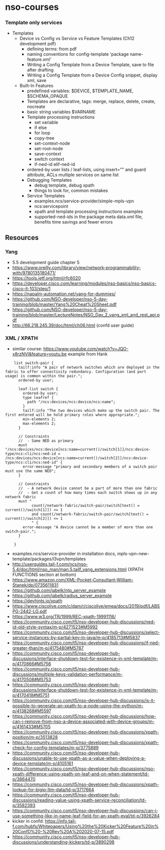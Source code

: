 # nso-courses


### Template only services

- Templates
  - Device vs Config vs Service vs Feature Templates (Ch12 development pdf)
    - defining terms: from pdf
    - naming conventions for config-template 'package name-feature.xml'
    - Writing a Config Template from a Device Template, save to file after drafting
    - Writing a Config Template from a Device Config snippet, display xml, save
  - Built-In Features
    - predefined variables: $DEVICE, $TEMPLATE_NAME, $SCHEMA_OPAQUE 
    - Templates are declarative, tags: merge, replace, delete, create, nocreate
    - basic string variables $VARNAME
    - Template processing instructions
      - set variable
      - if else
      - for loop
      - copy-tree
      - set-context-node
      - set-root-node
      - save-context
      - switch context
      - if-ned-id elif-ned-id 
    - ordered-by user lists / leaf-lists, using insert="" and guard attribute, ACLs multiple services on same list
    - Debugging Templates
      - debug template, debug xpath
      - things to look for, common mistakes
    - Service Templates
      - examples.ncs/service-provider/simple-mpls-vpn
      - ncs:servicepoint
      - xpath and template processing instructions examples
      - supported-ned-ids in the package meta data.xml file, benefits time savings and fewer errors

## Resources  


### Yang
- 5.5 development guide chapter 5
- https://www.oreilly.com/library/view/network-programmability-with/9780135180471/
- https://tools.ietf.org/html/rfc6020
- https://developer.cisco.com/learning/modules/nso-basics/nso-basics-cisco-it-103/step/1
- https://napalm-automation.net/yang-for-dummies/
- https://github.com/NSO-developer/nso-5-day-training/blob/master/Yang%20Cheat%20Sheet.pdf
- https://github.com/NSO-developer/nso-5-day-training/blob/master/LectureNotes/NSO_Day_2_yang_xml_and_rest_api.pdf
- http://66.218.245.39/doc/html/ch06.html (confd user guide)

### XML / XPATH

- similar course: https://www.youtube.com/watch?v=JQO-x8rzNVI&feature=youtu.be 
example from Hank
```
    list switch-pair {
      tailf:info "A pair of network switches which are deployed in the fabric to offer connectivity redundancy. Configuration (and port usage) is common within the pair.";
      ordered-by user; 

      leaf-list switch {
        ordered-by user;  
        type leafref { 
          path "/ncs:devices/ncs:device/ncs:name"; 
        }
        tailf:info "The two devices which make up the switch pair. The first entered will be hold primary roles where appropriate.";
        min-elements 2;
        max-elements 2;
      }

      // Constraints
      //  - Same NED as primary 
      must "/ncs:devices/ncs:device[ncs:name=current()/switch[1]]/ncs:device-type/ncs:cli/ncs:ned-id = /ncs:devices/ncs:device[ncs:name=current()/switch[2]]/ncs:device-type/ncs:cli/ncs:ned-id" {
        error-message "primary and secondary members of a switch pair must use the same NED";
      }

      // Constraints 
      //  - A network device cannot be a part of more than one fabric 
      //  - Get a count of how many times each switch shows up in any network fabric
      must "
            count(/network-fabric/switch-pair/switch[text() = current()/switch[1]]) <= 1
            and count(/network-fabric/switch-pair/switch[text() = current()/switch[2]]) <= 1
            " {
        error-message "A device cannot be a member of more than one switch-pair.";
      }

    }
```

- examples.ncs/service-provider in installation docs, mpls-vpn-new-template/packages/l3vpn/templates
- http://userguides.tail-f.com/ncs/nso-5.4/doc/html/nso_man/man.5.tailf_yang_extensions.html (XPATH FUNCTIONS section at bottom)
- https://www.amazon.com/XML-Pocket-Consultant-William-Stanek/dp/0735611831
- https://github.com/jabelk/ntp_server_example
- https://github.com/jabelk/radius_server_example
- https://devhints.io/xpath
- https://www.ciscolive.com/c/dam/r/ciscolive/emea/docs/2019/pdf/LABSPG-2442-LG.pdf 
- https://www.w3.org/TR/1999/REC-xpath-19991116/
- https://community.cisco.com/t5/nso-developer-hub-discussions/ned-id-old-style-syntax/m-p/4271523#M5992
- https://community.cisco.com/t5/nso-developer-hub-discussions/select-service-instances-by-partial-key-in-java/m-p/4185713#M5837
- https://community.cisco.com/t5/nso-developer-hub-discussions/if-ned-greater-than/m-p/4175480#M5787
- https://community.cisco.com/t5/nso-developer-hub-discussions/interface-shutdown-test-for-existence-in-xml-template/m-p/4170866#M5756
- https://community.cisco.com/t5/nso-developer-hub-discussions/multiple-keys-validation-performance/m-p/4170508#M5753
- https://community.cisco.com/t5/nso-developer-hub-discussions/interface-shutdown-test-for-existence-in-xml-template/m-p/4170418#M5751
- https://community.cisco.com/t5/nso-developer-hub-discussions/is-it-possible-to-generate-an-xpath-to-a-node-using-the-python/m-p/4138268#M5597
- https://community.cisco.com/t5/nso-developer-hub-discussions/how-can-i-remove-from-nso-a-device-associated-with-device-groups/m-p/4161433#M5705
- https://community.cisco.com/t5/nso-developer-hub-discussions/xpath-position/m-p/3513828
- https://community.cisco.com/t5/nso-developer-hub-discussions/xpath-check-for-config-templates/m-p/3775889
- https://community.cisco.com/t5/nso-developer-hub-discussions/unable-to-use-xpath-as-a-value-when-deploying-a-device-template/m-p/4105161
- https://community.cisco.com/t5/nso-developer-hub-discussions/nso-xpath-difference-using-xpath-on-leaf-and-on-when-statement/td-p/3864470
- https://community.cisco.com/t5/nso-developer-hub-discussions/xpath-lookup-for-bigip-ltm-data/td-p/3717664
- https://community.cisco.com/t5/nso-developer-hub-discussions/reading-value-using-xpath-service-reconciliation/td-p/3582393
- https://community.cisco.com/t5/nso-developer-hub-discussions/can-i-use-something-like-in-name-leaf-field-for-an-xpath-eval/td-p/3926284
- kicker in confd: https://info.tail-f.com/hubfs/Whitepapers/Using%20the%20Kicker%20Feature%20in%20ConfD%20-%20Rev%20A%202020-07-15.pdf
- https://community.cisco.com/t5/nso-developer-hub-discussions/understanding-kickers/td-p/3890298
